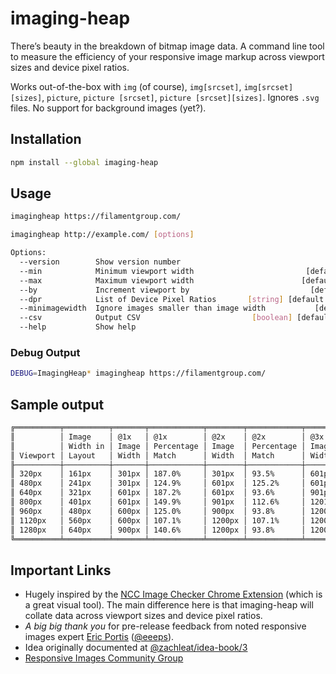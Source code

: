 # imaging-heap

There’s beauty in the breakdown of bitmap image data. A command line tool to measure the efficiency of your responsive image markup across viewport sizes and device pixel ratios.

Works out-of-the-box with `img` (of course), `img[srcset]`, `img[srcset][sizes]`, `picture`, `picture [srcset]`, `picture [srcset][sizes]`. Ignores `.svg` files. No support for background images (yet?).

## Installation

```sh
npm install --global imaging-heap
```

## Usage

```sh
imagingheap https://filamentgroup.com/
```

```sh
imagingheap http://example.com/ [options]

Options:
  --version        Show version number                                 [boolean]
  --min            Minimum viewport width                         [default: 320]
  --max            Maximum viewport width                        [default: 1280]
  --by             Increment viewport by                           [default: 80]
  --dpr            List of Device Pixel Ratios       [string] [default: "1,2,3"]
  --minimagewidth  Ignore images smaller than image width           [default: 5]
  --csv            Output CSV                         [boolean] [default: false]
  --help           Show help                                           [boolean]
```

### Debug Output

```sh
DEBUG=ImagingHeap* imagingheap https://filamentgroup.com/
```

## Sample output

```sh
╔══════════╤══════════╤═══════╤════════════╤════════╤════════════╤════════╤════════════╗
║          │ Image    │ @1x   │ @1x        │ @2x    │ @2x        │ @3x    │ @3x        ║
║          │ Width in │ Image │ Percentage │ Image  │ Percentage │ Image  │ Percentage ║
║ Viewport │ Layout   │ Width │ Match      │ Width  │ Match      │ Width  │ Match      ║
╟──────────┼──────────┼───────┼────────────┼────────┼────────────┼────────┼────────────╢
║ 320px    │ 161px    │ 301px │ 187.0%     │ 301px  │ 93.5%      │ 601px  │ 125.2%     ║
║ 480px    │ 241px    │ 301px │ 124.9%     │ 601px  │ 125.2%     │ 601px  │ 83.5%      ║
║ 640px    │ 321px    │ 601px │ 187.2%     │ 601px  │ 93.6%      │ 901px  │ 93.9%      ║
║ 800px    │ 401px    │ 601px │ 149.9%     │ 901px  │ 112.6%     │ 1201px │ 100.1%     ║
║ 960px    │ 480px    │ 600px │ 125.0%     │ 900px  │ 93.8%      │ 1200px │ 83.3%      ║
║ 1120px   │ 560px    │ 600px │ 107.1%     │ 1200px │ 107.1%     │ 1200px │ 71.4%      ║
║ 1280px   │ 640px    │ 900px │ 140.6%     │ 1200px │ 93.8%      │ 1200px │ 62.5%      ║
╚══════════╧══════════╧═══════╧════════════╧════════╧════════════╧════════╧════════════╝
```

## Important Links

* Hugely inspired by the [NCC Image Checker Chrome Extension](https://github.com/nccgroup/image-checker) (which is a great visual tool). The main difference here is that imaging-heap will collate data across viewport sizes and device pixel ratios.
* _A big big thank you_ for pre-release feedback from noted responsive images expert [Eric Portis](https://ericportis.com/) ([@eeeps](https://github.com/eeeps/)).
* Idea originally documented at [@zachleat/idea-book/3](https://github.com/zachleat/idea-book/issues/3)
* [Responsive Images Community Group](https://responsiveimages.org/)
